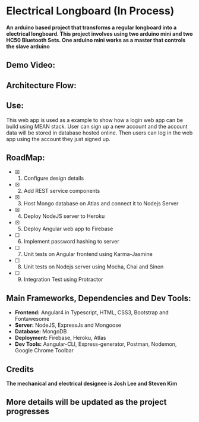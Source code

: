# Electrical Longboard (In Process)

**An arduino based project that transforms a regular longboard into a electrical longboard.
This project involves using two arduino mini and two HC50 Bluetooth Sets. One arduino mini works as a master that controls the slave arduino**

## Demo Video:


## Architecture Flow:

## Use:
This web app is used as a example to show how a login web app can be build using MEAN stack. User can sign up a new account and the account data will be stored in database hosted online. Then users can log in the web app using the account they just signed up.

## RoadMap:
  - [x] 1. Configure design details
  - [x] 2. Add REST service components
  - [x] 3. Host Mongo database on Atlas and connect it to Nodejs Server
  - [x] 4. Deploy NodeJS server to Heroku
  - [x] 5. Deploy Angular web app to Firebase
  - [ ] 6. Implement password hashing to server
  - [ ] 7. Unit tests on Angular frontend using Karma-Jasmine
  - [ ] 8. Unit tests on Nodejs server using Mocha, Chai and Sinon
  - [ ] 9. Integration Test using Protractor

## Main Frameworks, Dependencies and Dev Tools:
* **Frontend:** Angular4 in Typescript, HTML, CSS3, Bootstrap and Fontawesome
* **Server:** NodeJS, ExpressJs and Mongoose
* **Database:** MongoDB
* **Deployment:** Firebase, Heroku, Atlas
* **Dev Tools:** Aangular-CLI, Express-generator, Postman, Nodemon, Google Chrome Toolbar

## Credits
**The mechanical and electrical designee is Josh Lee and Steven Kim**

## More details will be updated as the project progresses